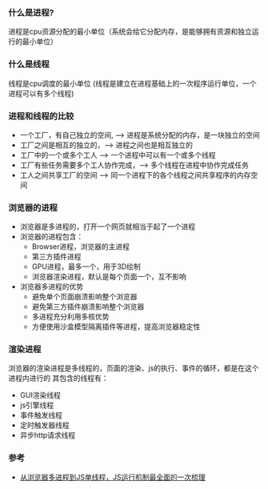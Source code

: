 ### 什么是进程?
进程是cpu资源分配的最小单位（系统会给它分配内存，是能够拥有资源和独立运行的最小单位）

### 什么是线程
线程是cpu调度的最小单位 (线程是建立在进程基础上的一次程序运行单位，一个进程可以有多个线程)

### 进程和线程的比较
- 一个工厂，有自己独立的空间, --> 进程是系统分配的内存，是一块独立的空间
- 工厂之间是相互的独立的，--> 进程之间也是相互独立的
- 工厂中的一个或多个工人 --> 一个进程中可以有一个或多个线程
- 工厂有些任务需要多个工人协作完成，--> 多个线程在进程中协作完成任务
- 工人之间共享工厂的空间 --> 同一个进程下的各个线程之间共享程序的内存空间

### 浏览器的进程
- 浏览器是多进程的，打开一个网页就相当于起了一个进程
- 浏览器的进程包含：
  - Browser进程，浏览器的主进程
  - 第三方插件进程
  - GPU进程，最多一个，用于3D绘制
  - 浏览器渲染进程，默认是每个页面一个，互不影响
- 浏览器多进程的优势
  - 避免单个页面崩溃影响整个浏览器
  - 避免第三方插件崩溃影响整个浏览器
  - 多进程充分利用多核优势
  - 方便使用沙盒模型隔离插件等进程，提高浏览器稳定性

### 渲染进程
浏览器的渲染进程是多线程的，页面的渲染、js的执行、事件的循环，都是在这个进程内进行的
其包含的线程有：
- GUI渲染线程
- js引擎线程
- 事件触发线程
- 定时触发器线程
- 异步http请求线程

### 参考
- [从浏览器多进程到JS单线程，JS运行机制最全面的一次梳理](https://juejin.im/post/5a6547d0f265da3e283a1df7)